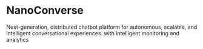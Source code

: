 # NanoConverse
Next-generation, distributed chatbot platform for autonomous, scalable, and intelligent conversational experiences. with intelligent monitoring and analytics
